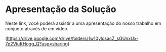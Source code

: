 # Apresentação da Solução

Neste link, você poderá assistir a uma apresentação do nosso trabalho em conjunto através de um vídeo.

(https://drive.google.com/drive/folders/1w10ylosacZ_sGUnxUx-7p2VluKHogg_Q?usp=sharing)
